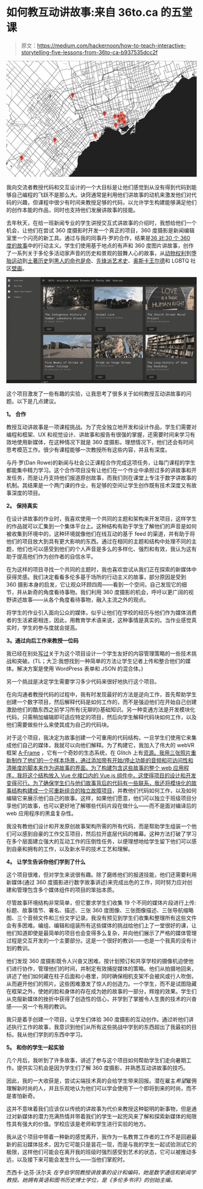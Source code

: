 # 如何教互动讲故事:来自 36to.ca 的五堂课

> 原文：<https://medium.com/hackernoon/how-to-teach-interactive-storytelling-five-lessons-from-36to-ca-b937535dcc2f>

![](img/09dffcdea6aade3a4dad61fa5a1c7b05.png)

我向交流者教授代码和交互设计的一个大目标是让他们感觉到从没有得到代码到能够自己编程的飞跃不是那么大。诀窍通常是利用他们讲故事的动机来激发他们对代码的兴趣，但课程中很少有时间来教授足够的代码，以允许学生构建能够满足他们的创作本能的作品，同时也支持他们发展讲故事的技能。

去年秋天，在给一班新闻专业的学生讲授交互式讲故事的介绍时，我想给他们一个机会，让他们在尝试 360 度摄影时开发一个真正的项目，360 度摄影是新闻编辑室里一个闪亮的新工具。通过与我的同事丹·罗的合作，结果是[36 对:30 个 360 度的故事](http://36to.ca/#/)中的行动主义。学生们使用基于地点的有声和 360 度图片讲故事，创作了一系列关于多伦多活动家声音的历史和景观的鼓舞人心的故事，从[动物权利](http://36to.ca/#/scene/savemove)到[堕胎运动](http://36to.ca/#/scene/prochoice)到[土著历史](http://36to.ca/#/scene/lakeshore)到[黑人的命也是命](http://36to.ca/#/scene/blm)、[先锋派艺术史](http://36to.ca/#/scene/ago)、[奥斯卡王尔德](http://36to.ca/#/scene/allan)和 LGBTQ 社区[壁画](http://36to.ca/#/scene/mural)。

![](img/6128b4d62d61a1eb4f14927a6fe2442f.png)

这个项目激发了一些有趣的实验，让我思考了很多关于如何教授互动讲故事的问题。以下是几点建议。

**1。** **合作**

教授互动讲故事是一项课程挑战。为了完全独立地开发和设计作品，学生们需要对编程和框架、UX 和视觉设计、讲故事和报告有很强的掌握，还需要时间来学习有效地使用新媒体，在这种情况下就是 360 度摄影。理想情况下，他们还会有时间思考模范工作。很少有课程能够一次教授所有这些内容，并且有深度。

与丹·罗(Dan Rowe)的新闻与社会公正课程合作完成这项任务，让每门课程的学生都能集中精力学习。这个合作项目没有让他们在一个作业中承担过多的讲故事和开发任务，而是让丹支持他们报道原创故事，而我们则在课堂上专注于数字讲故事的机制。其结果是一个两门课的作业，有足够的空间让学生创作既有技术深度又有故事深度的项目。

**2。** **保持真实**

在设计讲故事的作业时，我喜欢使用一个共同的主题和架构来开发项目，这样学生的作品就可以汇集到一个集体平台上。这种结构有助于学生了解他们的声音是如何被收集到环境中的，这种环境就像他们在线互动的基于 feed 的渠道，并有助于将他们的项目放大到具有更大影响的东西。通过在相同的主题和结构中处理不同的主题，他们也可以感受到他们的个人声音是多么的多样化、强烈和有效，我认为这有助于提高他们作为创作者的自信水平。

在为这样的项目寻找一个共同的主题时，我也喜欢尝试从我们正在探索的新媒体中获得灵感。我们决定看看多伦多基于场所的行动主义的故事，部分原因是受到 360 摄影本身的启发，它让观众环顾四周——看到一个空间，自己发现它的细节，并从新奇的角度看待事物。我们利用 360 度摄影的机会，呼吁以更广阔的视野讲述故事——从各个角度看待事物，融入主流之外的观点。

将学生的作业引入面向公众的媒体，似乎让他们在学校的经历与他们作为媒体消费者的生活紧密相连，因此，用教育学术语来说，这种事情是真实的。当作业感觉真实时，学生的参与度就会提高。

**3。通过向后工作来教授一位码**

我已经在别处[写过](https://medium.freecodecamp.org/how-to-solve-a-cms-problem-when-youre-caught-between-restful-wordpress-and-a-hard-place-77bbebe49e1b)关于为这个项目设计一个学生友好的内容管理策略的一些技术挑战和突破。(TL；大卫:我想找到一种简单的方法让学生记者上传和整合他们的媒体。解决方案是使用 WordPress 表单和 JSON 的混合体。)

另一个挑战是决定学生需要学习多少代码来很好地执行这个项目。

在向沟通者教授代码的过程中，我有时发现最好的方法是逆向工作，首先帮助学生创建一个数字项目，然后解释代码是如何工作的，而不是强迫他们在开始自己创建激励他们的酷东西之前学习所有(无聊的)基础知识。另一种变通方法是开发模块化代码，只需稍加编辑即可适应特定的项目，然后向学生解释代码块如何工作，以及他们需要做些什么来使其成为自己的代码块。

对于这个项目，我决定为故事创建一个可重用的代码结构，一旦学生们使用它来集成他们自己的媒体，我就可以向他们解释。为了构建它，我加入了伟大的 webVR 框架 [A-Frame](https://aframe.io/) ，它有一个奇妙的生态系统，在 Glitch 上有[资源。我用三张照片重新制作了他们的一个样本场景，通过添加带有开始/停止功能的音频和可访问性和清晰度的脚本来作为讲故事的界面。为了构建包含这些故事的整个 web 应用程序，我将这个结构放入 Vue 化接口内的 Vue.js 组件中，这使得项目的设计和开发变得可行。为了确保学生们与他们故事背后的代码有一些联系，我还将模块化的故事结构构建成一个可重新组合的独立故障](https://glitch.com/@aframe)[项目](https://glitch.com/edit/#!/360-story-starter)，并教他们代码如何工作，以及如何编辑它来展示他们自己的故事。这样，如果他们愿意，他们可以独立于班级项目分享他们的故事，也可以更好地了解哪些代码片段在做什么——而不是面对编译后的 web 应用程序的黑盒复杂性。

我没有教他们设计和开发原创故事架构所需的所有代码，而是帮助学生组装一个他们可以感到自豪的工作交互项目，然后拉开底层代码的帷幕。这种方法打破了学习在多个层面建立强大的互动工作的压倒性任务，以便理想地给学生留下他们可以感到自豪和拥有的工作，以及新水平的技术工艺和理解。

**4。** **让学生告诉你他们学到了什么**

这个项目很难，但对学生来说很有趣。除了磨练他们的报道技能，他们还需要利用新媒体(通过 360 度摄影进行数字故事讲述)来完成出色的工作，同时努力应对创建和管理包含多个媒体组件的项目的笨拙本质。

尽管故事环境结构非常简单，但它要求学生们收集 19 个不同的媒体片段进行上传:标题、故事情节、署名、描述、三张 360 度图像、三张图像描述、三张导航缩略图、三个音频文件和三份文字记录。我没有预见到学生们收集和整理所有这些文件会有多困难。编组、编辑和组装所有这些媒体的挑战给他们上了一堂很好的课，让他们知道即使是最简单的项目也会变得多么复杂，并向他们展示了严格的媒体管理过程是交互开发的一个主要部分。这是一个很好的教训——也是一个我真的没有计划的教训。

他们发现 360 度摄影既令人兴奋又困难。按计划预订和共享学校的摄像机迫使他们进行协作，管理他们的时间，并制定有效捕捉媒体的策略。他们从拍摄地回来，讲述了他们如何藏在柱子后面和小巷里，同时确保相机支架不会被风或行人吹倒，从而避开他们的照片。这些困难激发了惊人的创造力。一个学生，而不是试图隐藏在框架之外，使她的脸和身体的存在成为她的故事的一部分，辉煌的效果。学生们从克服新媒体的挫折中获得了创造性的信心，并学到了掌握令人生畏的技术的兴奋感——另一个有用的教训。

我只是着手创建一个项目，让学生们体验 360 度摄影的互动创作。通过听他们讲述执行工作的故事，我意识到他们从所有这些挑战中学到的东西超出了我最初的目标。我从他们学到的东西中学习。

**5。** **和你的学生一起实验**

几个月后，我听到了许多故事，讲述了参与这个项目如何帮助学生们走向暑期工作。提供实习机会是因为学生们了解 360 度摄影，并熟悉互动讲故事的技巧。

因此，我的一大收获是，尝试尖端技术真的会给学生带来回报。潜在雇主*希望*雇佣理解新时尚的人，并且乐观地认为他们可以学会使用下一个即将到来的时尚，而不是害怕新奇。

这并不意味着我们应该仅以传统的讲故事为代价来教授这种聪明的新事物，但是通过对新媒体的潜力充满热情并带着我们的学生一起兜风来了解和探索新媒体的局限性具有强大的价值。学校应该是老师和学生进行实验的地方。

我从这个项目中带着一种新的感觉离开，我作为一名教育工作者的工作不是回避最新的前沿媒体技术，因为它可能只是昙花一现，而是与我的学生一起试验测试它的极限，这样他们可能会在离开我的班级时强烈感受到艺术的状态，它可以被推动多远，以及接下来可能会发生什么——当他们掌舵时。

杰西卡·达芬·沃尔夫 *在亨伯学院教授讲故事的设计和编码，她是数字通信和新闻学教授。她拥有英语和图书历史博士学位，是《多伦多书评》的创始主编。*